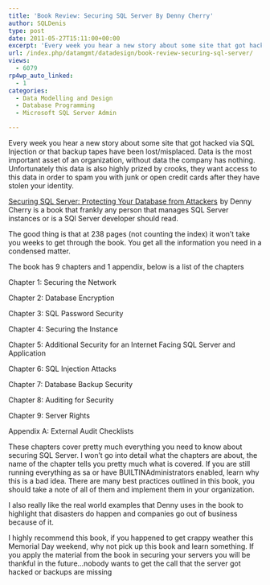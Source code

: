 ```yaml
---
title: 'Book Review: Securing SQL Server By Denny Cherry'
author: SQLDenis
type: post
date: 2011-05-27T15:11:00+00:00
excerpt: 'Every week you hear a new story about some site that got hacked via SQL Injection or that backup tapes have been lost/misplaced. Data is the most important asset of an organization, without data the company has nothing. Unfortunately this data is also h&hellip;'
url: /index.php/datamgmt/datadesign/book-review-securing-sql-server/
views:
  - 6079
rp4wp_auto_linked:
  - 1
categories:
  - Data Modelling and Design
  - Database Programming
  - Microsoft SQL Server Admin

---
```

Every week you hear a new story about some site that got hacked via SQL Injection or that backup tapes have been lost/misplaced. Data is the most important asset of an organization, without data the company has nothing. Unfortunately this data is also highly prized by crooks, they want access to this data in order to spam you with junk or open credit cards after they have stolen your identity.

[Securing SQL Server: Protecting Your Database from Attackers][1] <img src="http://www.assoc-amazon.com/e/ir?t=&l=as2&o=1&a=1597496251&camp=217145&creative=399349" width="1" height="1" border="0" alt="" />by Denny Cherry is a book that frankly any person that manages SQL Server instances or is a SQl Server developer should read.

The good thing is that at 238 pages (not counting the index) it won&#8217;t take you weeks to get through the book. You get all the information you need in a condensed matter.

The book has 9 chapters and 1 appendix, below is a list of the chapters

Chapter 1: Securing the Network
  
Chapter 2: Database Encryption
  
Chapter 3: SQL Password Security
  
Chapter 4: Securing the Instance
  
Chapter 5: Additional Security for an Internet Facing SQL Server and Application
  
Chapter 6: SQL Injection Attacks
  
Chapter 7: Database Backup Security
  
Chapter 8: Auditing for Security
  
Chapter 9: Server Rights
  
Appendix A: External Audit Checklists 

These chapters cover pretty much everything you need to know about securing SQL Server. I won&#8217;t go into detail what the chapters are about, the name of the chapter tells you pretty much what is covered. If you are still running everything as sa or have BUILTINAdministrators enabled, learn why this is a bad idea. There are many best practices outlined in this book, you should take a note of all of them and implement them in your organization.

I also really like the real world examples that Denny uses in the book to highlight that disasters do happen and companies go out of business because of it.

I highly recommend this book, if you happened to get crappy weather this Memorial Day weekend, why not pick up this book and learn something. If you apply the material from the book in securing your servers you will be thankful in the future&#8230;nobody wants to get the call that the server got hacked or backups are missing

 [1]: http://www.amazon.com/gp/product/1597496251/ref=as_li_ss_tl?ie=UTF8&tag=sql08-20&linkCode=as2&camp=217145&creative=399349&creativeASIN=1597496251